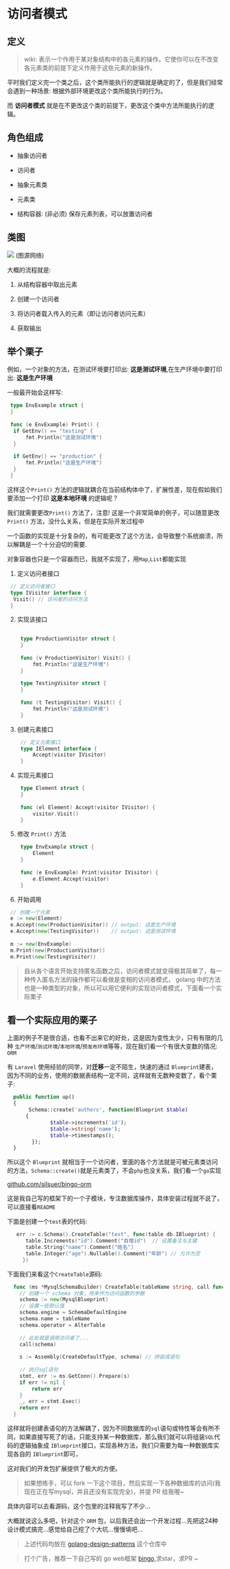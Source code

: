 # 访问者模式

## 定义

> wiki: 表示一个作用于某对象结构中的各元素的操作。它使你可以在不改变各元素类的前提下定义作用于这些元素的新操作。

平时我们定义完一个类之后，这个类所能执行的逻辑就是确定的了，但是我们经常会遇到一种场景: 根据外部环境更改这个类所能执行的行为。

而 **访问者模式** 就是在不更改这个类的前提下，更改这个类中方法所能执行的逻辑。

## 角色组成

  - 抽象访问者
  
  - 访问者
  
  - 抽象元素类
  
  - 元素类
  
  - 结构容器: (非必须) 保存元素列表，可以放置访问者
## 类图

![](https://upload-images.jianshu.io/upload_images/2484780-ffe629e0fda0bab3.png?imageMogr2/auto-orient/strip%7CimageView2/2/w/840/format/webp)
(图源网络)

大概的流程就是:
 
  1. 从结构容器中取出元素
  
  2. 创建一个访问者
  
  3. 将访问者载入传入的元素（即让访问者访问元素）
  
  4. 获取输出

## 举个栗子

例如，一个对象的方法，在测试环境要打印出: **这是测试环境**,在生产环境中要打印出: **这是生产环境**

一般最开始会这样写:

  ```go
   type EnvExample struct {
   }
   
   func (e EnvExample) Print() {
   	if GetEnv() == "testing" {
   		fmt.Println("这是测试环境")
   	}
   
   	if GetEnv() == "production" {
   		fmt.Println("这是生产环境")
   	}
   }
  ```
  
这样这个`Print()` 方法的逻辑就耦合在当前结构体中了，扩展性差，现在假如我们要添加一个打印 **这是本地环境** 的逻辑呢？

我们就需要更改`Print()` 方法了，注意! 这是一个非常简单的例子，可以随意更改`Print()` 方法，没什么关系，但是在实际开发过程中

一个函数的实现是十分复杂的，有可能更改了这个方法，会导致整个系统崩溃，所以解耦是一个十分迫切的需要.

对象容器也只是一个容器而已，我就不实现了，用`Map`,`List`都能实现

1. 定义访问者接口

  ```go
   // 定义访问者接口
   type IVisitor interface {
   	Visit() // 访问者的访问方法
   }
  ```

2. 实现该接口

   ```go
     
    type ProductionVisitor struct {
    }
    
    func (v ProductionVisitor) Visit() {
        fmt.Println("这是生产环境")
    }
    
    type TestingVisitor struct {
    }
    
    func (t TestingVisitor) Visit() {
        fmt.Println("这是测试环境")
    }
   ```

3. 创建元素接口
  
   ```go
    // 定义元素接口
    type IElement interface {
    	Accept(visitor IVisitor)
    }
   ```
4. 实现元素接口

   ```go
    type Element struct {
    }
    
    func (el Element) Accept(visitor IVisitor) {
        visitor.Visit()
    }
   ```

5. 修改 `Print()` 方法
   
   ```go
    type EnvExample struct {
    	Element
    }
    
    func (e EnvExample) Print(visitor IVisitor) {
    	e.Element.Accept(visitor)
    }
   ```
6. 开始调用

  ```go
   // 创建一个元素
   e := new(Element)
   e.Accept(new(ProductionVisitor)) // output: 这是生产环境
   e.Accept(new(TestingVisitor))    // output: 这是测试环境
    
   m := new(EnvExample)
   m.Print(new(ProductionVisitor))
   m.Print(new(TestingVisitor))
  ```

> 自从各个语言开始支持匿名函数之后，访问者模式就变得极其简单了，每一种传入匿名方法的操作都可以看做是变相的访问者模式， golang 中的方法也是一种类型的对象，所以可以用它便利的实现访问者模式，下面看一个实际栗子

## 看一个实际应用的栗子

上面的例子不是很合适，也看不出来它的好处，这是因为变性太少，只有有限的几种 `生产环境`/`测试环境`/`本地环境`/`预发布环境`等等，现在我们看一个有很大变数的情况: `ORM`

有 `Laravel` 使用经验的同学，对**迁移**一定不陌生，快速的通过 `Blueprint`建表，因为不同的业务，使用的数据表结构一定不同，这样就有无数种变数了，看个栗子:

```php
  public function up()
  {
       Schema::create('authors', function(Blueprint $table)
      {
              $table->increments('id');
              $table->string('name');
              $table->timestamps();
        });
  }
```

所以这个 `Blueprint` 就相当于一个访问者，里面的各个方法就是可被元素类访问的方法，`Schema::create()`就是元素类了，不会`php`也没关系，我们看一个`go`实现

[github.com/silsuer/bingo-orm](https://github.com/silsuer/bingo-orm)

这是我自己写的框架下的一个子模块，专注数据库操作，具体安装过程就不说了，可以直接看`README`

下面是创建一个`test`表的代码:

```go
   err := c.Schema().CreateTable("test", func(table db.IBlueprint) {
   	  table.Increments("id").Comment("自增id")  // 设置备注与主键
      table.String("name").Comment("姓名")  
      table.Integer("age").Nullable().Comment("年龄") // 允许为空
     })
```

下面我们来看这个`CreateTable`源码:

```go
  func (ms *MysqlSchemaBuilder) CreateTable(tableName string, call func(table IBlueprint)) error {
  	// 创建一个 schema 对象，用来作为访问函数的参数
  	schema := new(MysqlBlueprint)
  	// 设置一些默认值
  	schema.engine = SchemaDefaultEngine
  	schema.name = tableName
  	schema.operator = AlterTable
  	
  	// 此处就是调用访问者了...
  	call(schema)
  
  	s := Assembly(CreateDefaultType, schema) // 拼装成语句
  	
  	// 执行sql语句
  	stmt, err := ms.GetConn().Prepare(s)
  	if err != nil {
  		return err
  	}
  	_, err = stmt.Exec()
  	return err
  }
```

这样就将创建表语句的方法解耦了，因为不同数据库的`sql`语句或特性等会有所不同，如果直接写死了的话，只能支持某一种数据库，那么我们就可以将组装`SQL`代码的逻辑抽象成 `IBlueprint`接口，实现各种方法，我们只需要为每一种数据库实现各自的 `IBlueprint`即可，

这对我们的开发包扩展提供了极大的方便。

> 如果想练手，可以 fork 一下这个项目，然后实现一下各种数据库的访问(我现在正在写mysql，并且还没有实现完全)，并提 PR 给我喔~

具体内容可以去看源码，这个包里的注释我写了不少...

大概就说这么多吧，针对这个 `ORM` 包，以后我还会出一个开发过程...先把这24种设计模式搞完...感觉给自己挖了个大坑...慢慢填吧...

> 上述代码均放在 [golang-design-patterns](https://github.com/silsuer/golang-design-patterns) 这个仓库中

> 打个广告，推荐一下自己写的 go web框架 [bingo](https://github.com/silsuer/bingo),求star，求PR ~




 